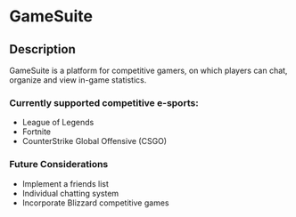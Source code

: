 # GameSuite

## Description

GameSuite is a platform for competitive gamers, on which players can chat, organize and view in-game statistics.

### Currently supported competitive e-sports:

*   League of Legends
*   Fortnite
*   CounterStrike Global Offensive (CSGO)

### Future Considerations

*   Implement a friends list
*   Individual chatting system
*   Incorporate Blizzard competitive games
